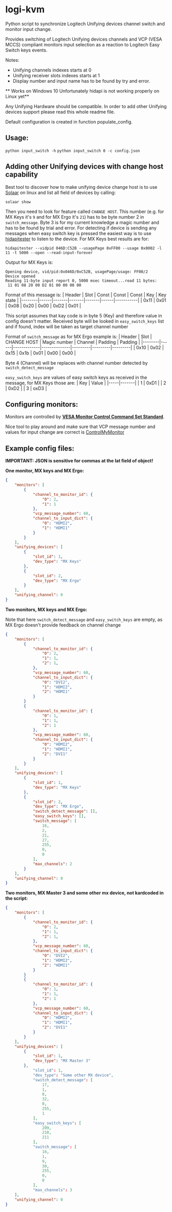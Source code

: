# logi-kvm
Python script to synchronize Logitech Unifying devices channel switch and monitor input change.

Provides switching of Logitech Unifying devices channels and VCP (VESA MCCS) compliant monitors input selection as a reaction to Logitech Easy Switch keys events.

Notes:
- Unifying channels indexes starts at 0
- Unifying receiver slots indexes starts at 1
- Display number and input name has to be found by try and error.

** Works on Windows 10
Unfortunately hidapi is not working properly on Linux yet**

Any Unifying Hardware should be compatible. In order to add other Unifying devices support please read this whole readme file.

Default configuration is created in function populate_config.

## Usage:
`python input_switch -h`
`python input_switch 0 -c config.json`

## Adding other Unifying devices with change host capability
Best tool to discover how to make unifying device change host is to use [Solaar](https://github.com/pwr-Solaar/Solaar) on linux and list all field of devices by calling:

`solaar show`

Then you need to look for feature called `CHANGE HOST`.
This number (e.g. for MX Keys it's `9` and for MX Ergo it's `21`) has to be byte number 2 in `switch_message`. Byte 3 is for my current knowledge a magic number and has to be found by trial and error.
For detecting if device is sending any messages when easy switch key is pressed the easiest way is to use [hidapitester](https://github.com/todbot/hidapitester) to listen to the device. For MX Keys best results are for:

`hidapitester --vidpid 046D:C52B --usagePage 0xFF00 --usage 0x0002 -l 11 -t 5000 --open --read-input-forever`

Output for MX Keys is:
```
Opening device, vid/pid:0x046D/0xC52B, usagePage/usage: FF00/2
Device opened
Reading 11-byte input report 0, 5000 msec timeout...read 11 bytes:
 11 01 08 20 00 D2 01 00 00 00 00
```
Format of this message is:
| Header | Slot | Const | Const | Const | Key  | Key state |
|--------|------|-------|-------|-------|------|-----------|
|  0x11  | 0x01 | 0x08  | 0x20  | 0x00  | 0xD2 |  0x01     |

This script assumes that kay code is in byte 5 (Key) and therefore value in config doesn't matter. Received byte will be looked in `easy_switch_keys` list and if found, index will be taken as target channel number

Format of `switch_message` as for MX Ergo example is:
| Header | Slot | CHANGE HOST | Magic number | Channel | Padding | Padding |
|--------|------|-------------|--------------|---------|---------|---------|
|  0x10  | 0x02 |     0x15    |     0x1b     |   0x01  |  0x00   |  0x00   |

Byte 4 (Channel) will be replaces with channel number detected by `switch_detect_message`

`easy_switch_keys` are values of easy switch keys as received in the message, for MX Keys those are:
| Key | Value |
|-----|-------|
|  1  | 0xD1  |
|  2  | 0xD2  |
|  3  | oxD3  |

## Configuring monitors:
Monitors are controlled by [**VESA Monitor Control Command Set Standard**](https://milek7.pl/ddcbacklight/mccs.pdf).

Nice tool to play around and make sure that VCP message number and values for input change are correct is [ControlMyMonitor](https://www.nirsoft.net/utils/control_my_monitor.html)

## Example config files:

**IMPORTANT: JSON is sensitive for commas at the lat field of object!**

**One monitor, MX keys and MX Ergo:**
```json
{
    "monitors": [
        {
            "channel_to_monitor_id": {
                "0": 2,
                "1": 1
            },
            "vcp_message_number": 60,
            "channel_to_input_dict": {
                "0": "HDMI2",
                "1": "HDMI1"
            }
        }
    ],
    "unifying_devices": [
        {
            "slot_id": 1,
            "dev_type": "MX Keys"
        },
        {
            "slot_id": 2,
            "dev_type": "MX Ergo"
        }
    ],
    "unifying_channel": 0
}
```

**Two monitors, MX keys and MX Ergo:**

Note that here `switch_detect_message` and `easy_switch_keys` are empty, as MX Ergo doesn't provide feedback on channel change
```json
{
    "monitors": [
        {
            "channel_to_monitor_id": {
                "0": 2,
                "1": 1,
                "2": 1,
            },
            "vcp_message_number": 60,
            "channel_to_input_dict": {
                "0": "DVI2",
                "1": "HDMI2",
                "2": "HDMI1"
            }
        }
        {
            "channel_to_monitor_id": {
                "0": 1,
                "1": 1,
                "2": 1
            },
            "vcp_message_number": 60,
            "channel_to_input_dict": {
                "0": "HDMI2",
                "1": "HDMI1",
                "2": "DVI1"
            }
        }
    ],
    "unifying_devices": [
        {
            "slot_id": 1,
            "dev_type": "MX Keys"
        },
        {
            "slot_id": 2,
            "dev_type": "MX Ergo",
            "switch_detect_message": [],
            "easy_switch_keys": [],
            "switch_message": [
                16,
                2,
                21,
                27,
                255,
                0,
                0
            ],
            "max_channels": 2
        }
    ],
    "unifying_channel": 0
}
```

**Two monitors, MX Master 3 and some other mx device, not kardcoded in the script:**
```json
{
    "monitors": [
        {
            "channel_to_monitor_id": {
                "0": 2,
                "1": 1,
                "2": 1,
            },
            "vcp_message_number": 60,
            "channel_to_input_dict": {
                "0": "DVI2",
                "1": "HDMI2",
                "2": "HDMI1"
            }
        }
        {
            "channel_to_monitor_id": {
                "0": 1,
                "1": 1,
                "2": 1
            },
            "vcp_message_number": 60,
            "channel_to_input_dict": {
                "0": "HDMI2",
                "1": "HDMI1",
                "2": "DVI1"
            }
        }
    ],
    "unifying_devices": [
        {
            "slot_id": 1,
            "dev_type": "MX Master 3"
        },
            "slot_id": 1,
            "dev_type": "Some other MX device",
            "switch_detect_message": [
                17,
                1,
                8,
                32,
                0,
                255,
                1
            ],
            "easy_switch_keys": [
                209,
                210,
                211
            ],
            "switch_message": [
                16,
                1,
                9,
                30,
                255,
                0,
                0
            ],
            "max_channels": 3
    ],
    "unifying_channel": 0
}
```
